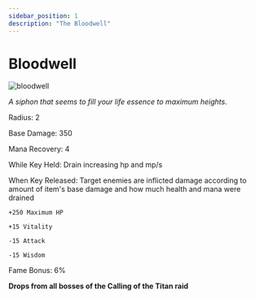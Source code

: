 ```yaml
---
sidebar_position: 1
description: "The Bloodwell"
---
```


# Bloodwell

![bloodwell](https://vwiki.valorserver.com/api/item/picture/bloodwell)

<i>A siphon that seems to fill your life essence to maximum heights.</i>

Radius: 2

Base Damage: 350

Mana Recovery: 4

While Key Held: Drain increasing hp and mp/s

When Key Released: Target enemies are inflicted damage according to amount of item's base damage and how much health and mana were drained

    +250 Maximum HP
    
    +15 Vitality
    
    -15 Attack
    
    -15 Wisdom
 
Fame Bonus: 6%

**Drops from all bosses of the Calling of the Titan raid**
